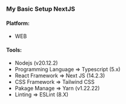 ### My Basic Setup NextJS

#### Platform:

-   WEB

#### Tools:

-   Nodejs (v20.12.2)
-   Programming Language => Typescript (5.x)
-   React Framework => Next JS (14.2.3)
-   CSS Framework => Tailwind CSS
-   Pakage Manage => Yarn (v1.22.22)
-   Linting => ESLint (8.X)
